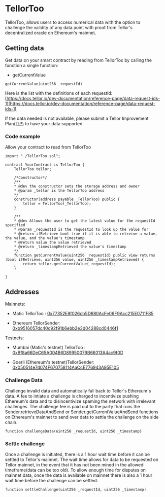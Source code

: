 # TellorToo

TellorToo, allows users to access numerical data with the option to challenge the validity of any data point with proof from Tellor's decentralized oracle on Ethereum's mainnet.

## Getting data
Get data on your smart contract by reading from TellorToo by calling the function a single function:

* getCurrentValue

```Solidity
getCurrentValue(uint256 _requestId)
```

Here is the list with the definitions of each requestId:
[https://docs.tellor.io/dev-documentation/reference-page/data-request-ids-1](https://docs.tellor.io/dev-documentation/reference-page/data-request-ids-1)


If the data needed is not available, please submit a Tellor Improvement Plan[(TIP)](https://github.com/tellor-io/TIPs) to have your data supported. 


### Code example

Allow your contract to read from TellorToo


```solidity
import "./TellorToo.sol";

contract YourContract is TellorToo {
    TellorToo tellor;

    /*Constructor*/
    /**
    * @dev the constructor sets the storage address and owner
    * @param _tellor is the TellorToo address
    */
    constructor(address payable _TellorToo) public {
        tellor = TellorToo(_TellorToo);
    }
    
    /**
    * @dev Allows the user to get the latest value for the requestId specified
    * @param _requestId is the requestId to look up the value for
    * @return ifRetrieve bool true if it is able to retreive a value, the value, and the value's timestamp
    * @return value the value retrieved
    * @return _timestampRetrieved the value's timestamp
    */
    function getCurrentValue(uint256 _requestId) public view returns (bool ifRetrieve, uint256 value, uint256 _timestampRetrieved) {
        return tellor.getCurrentValue(_requestId);
    }

}
```

## Addresses

Mainnets:
* Matic TellorToo :  [0x77352E8f026cb5D880AcFe06F9Acc215E0711F85](
https://explorer-mainnet.maticvigil.com/address/0x77352E8f026cb5D880AcFe06F9Acc215E0711F85/contracts)

* Ethereum TellorSender:  [0xb9516057dc40c92f91b6ebb2e3d04288cd0446f1](
https://etherscan.io/address/0xb9516057dc40c92f91b6ebb2e3d04288cd0446f1#code)

Testnets:
* Mumbai (Matic's testnet) TellorToo :  [0xBf8a66DeC65A004B6D89950079B66013A4ac9f0D](
https://explorer-mumbai.maticvigil.com/address/0xBf8a66DeC65A004B6D89950079B66013A4ac9f0D/contracts)

* Goerli (Ethereum's testnet)TellorSender:  [0x050514e7d074F670758114AaCcE776943A95E105](
https://goerli.etherscan.io/address/0x050514e7d074f670758114aacce776943a95e105#code)


### Challenge Data

Challenge invalid data and automatically fall back to Tellor's Ethereum's data. A fee to intiate a challenge is charged to incentivize pushing Ethereum's data and to disincentivize spaming the network with irrelevant challenges. The challenge fee is paid out to the party that runs the Sender.retrieveDataAndSend or Sender.getCurrentValueAndSend functions on Ethereum's mainnet to send over data to settle the challenge on the side chain. 

```solidity
function challengeData(uint256 _requestId, uint256 _timestamp)
```

### Settle challenge

Once a challenge is initiated, there is a 1 hour wait time before it can be settled to Tellor's mainnet. The wait time allows for data to be requested on Tellor mainnet, in the event that it has not been mined in the allowed timeframe(data can be too old). To allow enough time for disputes on mainnet data, once the data is available on mainnet there is also a 1 hour wait time before the challenge can be settled.

```solidity
function settleChallenge(uint256 _requestId, uint256 _timestamp)
```






<!--- 
    Mumbai
[//]: # (ReceiverStorage: [0xDc09952CB01c2da363F53fC8eC958895b6ab86F3](
https://mumbai-explorer.matic.today/address/0xDc09952CB01c2da363F53fC8eC958895b6ab86F3/contracts))

CentralizedOracle: [0xbac0B75F2F5f34bbFC89F3A820cFDf7bEB677F7a](
https://mumbai-explorer.matic.today/address/0xbac0B75F2F5f34bbFC89F3A820cFDf7bEB677F7a/contracts)

UsingTellor: [0x3cF36e31FF602E4368E0E656Cf40378bF8e0A38F](
https://mumbai-explorer.matic.today/address/0x3cF36e31FF602E4368E0E656Cf40378bF8e0A38F/contracts)

Goerli

MockTellor: [0x6DAdBde8Ad5F06334A7871e4da02698430c754FF](
https://goerli.etherscan.io/address/0x6DAdBde8Ad5F06334A7871e4da02698430c754FF#code)

Sender: [0x09c5c2673D74aAf34005da85Ee50cE5Ff6406921](
https://goerli.etherscan.io/address/0x09c5c2673D74aAf34005da85Ee50cE5Ff6406921#code)
-->
